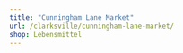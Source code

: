 ```yaml
---
title: "Cunningham Lane Market"
url: /clarksville/cunningham-lane-market/
shop: Lebensmittel
---
```


